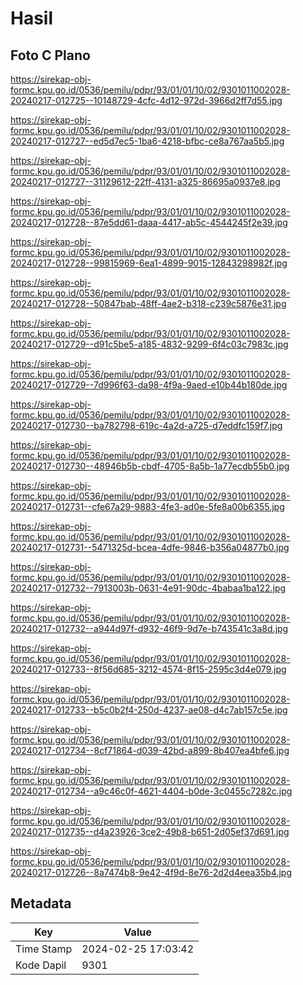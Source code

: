 # Hasil

## Foto C Plano

https://sirekap-obj-formc.kpu.go.id/0536/pemilu/pdpr/93/01/01/10/02/9301011002028-20240217-012725--10148729-4cfc-4d12-972d-3966d2ff7d55.jpg

https://sirekap-obj-formc.kpu.go.id/0536/pemilu/pdpr/93/01/01/10/02/9301011002028-20240217-012727--ed5d7ec5-1ba6-4218-bfbc-ce8a767aa5b5.jpg

https://sirekap-obj-formc.kpu.go.id/0536/pemilu/pdpr/93/01/01/10/02/9301011002028-20240217-012727--31129612-22ff-4131-a325-86695a0937e8.jpg

https://sirekap-obj-formc.kpu.go.id/0536/pemilu/pdpr/93/01/01/10/02/9301011002028-20240217-012728--87e5dd61-daaa-4417-ab5c-4544245f2e39.jpg

https://sirekap-obj-formc.kpu.go.id/0536/pemilu/pdpr/93/01/01/10/02/9301011002028-20240217-012728--99815969-6ea1-4899-9015-12843298982f.jpg

https://sirekap-obj-formc.kpu.go.id/0536/pemilu/pdpr/93/01/01/10/02/9301011002028-20240217-012728--50847bab-48ff-4ae2-b318-c239c5876e31.jpg

https://sirekap-obj-formc.kpu.go.id/0536/pemilu/pdpr/93/01/01/10/02/9301011002028-20240217-012729--d91c5be5-a185-4832-9299-6f4c03c7983c.jpg

https://sirekap-obj-formc.kpu.go.id/0536/pemilu/pdpr/93/01/01/10/02/9301011002028-20240217-012729--7d996f63-da98-4f9a-9aed-e10b44b180de.jpg

https://sirekap-obj-formc.kpu.go.id/0536/pemilu/pdpr/93/01/01/10/02/9301011002028-20240217-012730--ba782798-619c-4a2d-a725-d7eddfc159f7.jpg

https://sirekap-obj-formc.kpu.go.id/0536/pemilu/pdpr/93/01/01/10/02/9301011002028-20240217-012730--48946b5b-cbdf-4705-8a5b-1a77ecdb55b0.jpg

https://sirekap-obj-formc.kpu.go.id/0536/pemilu/pdpr/93/01/01/10/02/9301011002028-20240217-012731--cfe67a29-9883-4fe3-ad0e-5fe8a00b6355.jpg

https://sirekap-obj-formc.kpu.go.id/0536/pemilu/pdpr/93/01/01/10/02/9301011002028-20240217-012731--5471325d-bcea-4dfe-9846-b356a04877b0.jpg

https://sirekap-obj-formc.kpu.go.id/0536/pemilu/pdpr/93/01/01/10/02/9301011002028-20240217-012732--7913003b-0631-4e91-90dc-4babaa1ba122.jpg

https://sirekap-obj-formc.kpu.go.id/0536/pemilu/pdpr/93/01/01/10/02/9301011002028-20240217-012732--a944d97f-d932-46f9-9d7e-b743541c3a8d.jpg

https://sirekap-obj-formc.kpu.go.id/0536/pemilu/pdpr/93/01/01/10/02/9301011002028-20240217-012733--8f56d685-3212-4574-8f15-2595c3d4e079.jpg

https://sirekap-obj-formc.kpu.go.id/0536/pemilu/pdpr/93/01/01/10/02/9301011002028-20240217-012733--b5c0b2f4-250d-4237-ae08-d4c7ab157c5e.jpg

https://sirekap-obj-formc.kpu.go.id/0536/pemilu/pdpr/93/01/01/10/02/9301011002028-20240217-012734--8cf71864-d039-42bd-a899-8b407ea4bfe6.jpg

https://sirekap-obj-formc.kpu.go.id/0536/pemilu/pdpr/93/01/01/10/02/9301011002028-20240217-012734--a9c46c0f-4621-4404-b0de-3c0455c7282c.jpg

https://sirekap-obj-formc.kpu.go.id/0536/pemilu/pdpr/93/01/01/10/02/9301011002028-20240217-012735--d4a23926-3ce2-49b8-b651-2d05ef37d691.jpg

https://sirekap-obj-formc.kpu.go.id/0536/pemilu/pdpr/93/01/01/10/02/9301011002028-20240217-012726--8a7474b8-9e42-4f9d-8e76-2d2d4eea35b4.jpg


## Metadata

| Key        | Value               |
| ---------- | ------------------- |
| Time Stamp | 2024-02-25 17:03:42 |
| Kode Dapil | 9301                |



